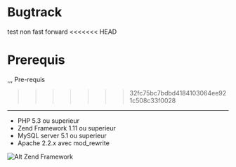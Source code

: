 Bugtrack
=====
test non fast forward
<<<<<<< HEAD

Prerequis
=======
,,,
Pre-requis
>>>>>>> 32fc75bc7bdbd4184103064ee921c508c33f0028
----------
* PHP 5.3 ou superieur
* Zend Framework 1.11 ou superieur
* MySQL server 5.1 ou superieur
* Apache 2.2.x avec mod_rewrite

![Alt Zend Framework](http://www.atlantismultimedia.fr/wp-content/uploads/2011/02/ZendFramework-logo.png)
